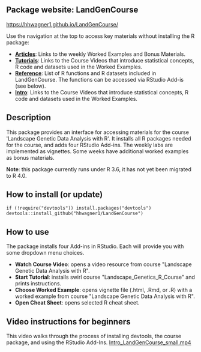 ## Package website: LandGenCourse 
<https://hhwagner1.github.io/LandGenCourse/>

Use the navigation at the top to access key materials without installing the R package:

- **[Articles](https://hhwagner1.github.io/LandGenCourse/articles/index.html)**: Links to the weekly Worked Examples and Bonus Materials.
- **[Tutorials](https://hhwagner1.github.io/LandGenCourse/tutorials/index.html)**: Links to the Course Videos that introduce statistical concepts, R code and datasets used in the Worked Examples.
- **[Reference](https://hhwagner1.github.io/LandGenCourse/reference/index.html)**: List of R functions and R datasets included in LandGenCourse. The functions can be accessed via RStudio Add-is (see below). 
- **[Intro](https://hhwagner1.github.io/LandGenCourse/intro/index.html)**: Links to the Course Videos that introduce statistical concepts, R code and datasets used in the Worked Examples.

## Description
This package provides an interface for accessing materials for the course 'Landscape Genetic Data Analysis with R'. It installs all R packages needed for the course, and adds four RStudio Add-ins. The weekly labs are implemented as vignettes. Some weeks have additional worked examples as bonus materials.

**Note**: this package currently runs under R 3.6, it has not yet been migrated to R 4.0.


## How to install (or update)
```{r}
if (!require("devtools")) install.packages("devtools")
devtools::install_github("hhwagner1/LandGenCourse")
```

## How to use
The package installs four Add-ins in RStudio. Each will provide you with some dropdown menu choices.

- **Watch Course Video**: opens a video resource from course "Landscape Genetic Data Analysis with R".
- **Start Tutorial**: installs swirl course "Landscape_Genetics_R_Course" and prints instructions.
- **Choose Worked Example**: opens vignette file (.html, .Rmd, or .R) with a worked example from course "Landscape Genetic Data Analysis with R".
- **Open Cheat Sheet**: opens selected R cheat sheet.

## Video instructions for beginners
This video walks through the process of installing devtools, the course package, and using the RStudio Add-Ins.
<a href="https://www.dropbox.com/s/598kwim7x09m47t/Intro_LandGenCourse_small.mp4?dl=0" target="_blank">Intro_LandGenCourse_small.mp4</a>

